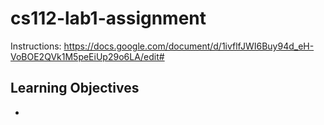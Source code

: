 # cs112-lab1-assignment

Instructions: https://docs.google.com/document/d/1ivflfJWI6Buy94d_eH-VoBOE2QVk1M5peEiUp29o6LA/edit#

## Learning Objectives
- 
